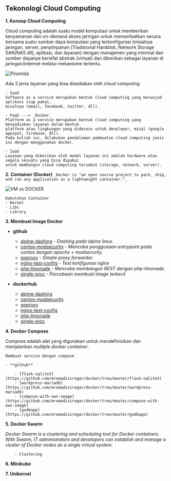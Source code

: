 ## Tekonologi Cloud Computing

**1. Konsep Cloud Computing**

Cloud computing adalah suatu model komputasi untuk memberikan kenyamanan dan on-demand akses jaringan 
untuk memanfaatkan secara bersama suatu sumber daya komputasi yang terkonfigurasi (misalnya jaringan, server, 
penyimpanan [Tradisional Harddisk, Network Storage SAN/NAS dll], aplikasi, dan layanan) dengan manajemen 
yang minimal dan  sumber dayanya bersifat abstrak (virtual) dan diberikan sebagai layanan di jaringan/internet 
melalui mekanisme tertentu.

![Piramida](https://i.imgur.com/UfhfaFQ.png)

Ada 3 jenis layanan yang bisa disediakan oleh cloud computing

	- SaaS
	Software as a service merupakan bentuk cloud computing yang berwujud aplikasi siap pakai, 
	misalnya (email, facebook, twitter, dll).

	- PaaS ---> _Docker_
	Platform as a service merupakan bentuk cloud computing yang menyediakan layanan dalam bentuk 
	platform atau lingkungan yang didesain untuk developer, misal (google appspot, firebase, dll). 
	Pada kuliah ini, dilakukan pendalaman pembuatan cloud computing jenis ini dengan menggunakan docker.

	- IaaS
	Layanan yang diberikan oleh model layanan ini adalah hardware atau segala sesuatu yang bisa dipakai 
	untuk membangun cloud computing tersebut (storage, network, server).


**2. Container (Docker)**
``
_Docker is "an open source project to pack, ship, and run any application as a lightweight container."_
``
	
![VM vs DOCKER](https://i.imgur.com/8Rnaskj.png)

	Kebutuhan Container
	- Kernel
	- Libc
	- Library


**3. Membuat Image Docker**

- **github**

	- [alpine-dashing](https://github.com/mromadisiregar/docker/tree/master/alpine-dashing) - _Dashing pada alpine linux._
	- [centos-modsecurity](https://github.com/mromadisiregar/docker/tree/master/centos-modsecurity) - _Mencoba penggunaan entrypoint pada centos dengan apache + modsecurity._
	- [goproxy](https://github.com/mromadisiregar/docker/tree/master/goproxy) - _Simple proxy forwarder._
	- [nginx-test-config](https://github.com/mromadisiregar/docker/tree/master/nginx-test-config) - _Test konfigurasi nginx_
	- [php-limonade](https://github.com/mromadisiregar/docker/tree/master/php-limonade) - _Mencoba membangun REST dengan php-limonade._
	- [single-proc](https://github.com/mromadisiregar/docker/tree/master/single-proc) - _Percobaan membuat image terkecil_

- **dockerhub**

	- [alpine-dashing](https://hub.docker.com/r/mrsiregar/alpine-dashing/)
	- [centos-modsecurity](https://hub.docker.com/r/mrsiregar/centos-modsecurity/)
	- [goproxy](https://hub.docker.com/r/mrsiregar/goproxy/)
	- [nginx-test-config](https://hub.docker.com/r/mrsiregar/nginx-test-config/)
	- [php-limonade](https://hub.docker.com/r/mrsiregar/php-limonade/)
	- [single-proc](https://hub.docker.com/r/mrsiregar/single-proc/)
		


**4. Docker Compose**

Compose adalah alat yang digunakan untuk mendefinisikan dan menjalankan _multiple docker container_.

	Membuat service dengan compose

	- **github**

		- [flask-sqlite3](https://github.com/mromadisiregar/docker/tree/master/flask-sqlite3)
		- [wordpress-mariadb](https://github.com/mromadisiregar/docker/tree/master/wordpress-mariadb)
		- [compose-with-own-image](https://github.com/mromadisiregar/docker/tree/master/compose-with-own-image)
		- [godbapp](https://github.com/mromadisiregar/docker/tree/master/godbapp)


**5. Docker Swarm**

_Docker Swarm is a clustering and scheduling tool for Docker containers. 
With Swarm, IT administrators and developers can establish and manage a 
cluster of Docker nodes as a single virtual system._

		- Clustering

**6. Minikube**

**7. Unikernel**